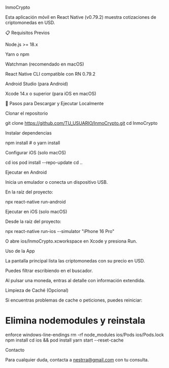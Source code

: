 InmoCrypto

Esta aplicación móvil en React Native (v0.79.2) muestra cotizaciones de criptomonedas en USD.

📋 Requisitos Previos

Node.js >= 18.x

Yarn o npm

Watchman (recomendado en macOS)

React Native CLI compatible con RN 0.79.2

Android Studio (para Android)

Xcode 14.x o superior (para iOS en macOS)

🚀 Pasos para Descargar y Ejecutar Localmente

Clonar el repositorio

git clone https://github.com/TU_USUARIO/InmoCrypto.git
cd InmoCrypto

Instalar dependencias

npm install       # o yarn install

Configurar iOS (solo macOS)

cd ios
pod install --repo-update
cd ..

Ejecutar en Android

Inicia un emulador o conecta un dispositivo USB.

En la raíz del proyecto:

npx react-native run-android

Ejecutar en iOS (solo macOS)

Desde la raíz del proyecto:

npx react-native run-ios --simulator "iPhone 16 Pro"

O abre ios/InmoCrypto.xcworkspace en Xcode y presiona Run.

Uso de la App

La pantalla principal lista las criptomonedas con su precio en USD.

Puedes filtrar escribiendo en el buscador.

Al pulsar una moneda, entras al detalle con información extendida.

Limpieza de Caché (Opcional)

Si encuentras problemas de cache o peticiones, puedes reiniciar:

# Elimina nodemodules y reinstala
enforce windows-line-endings
rm -rf node_modules ios/Pods ios/Pods.lock
npm install
cd ios && pod install
yarn start --reset-cache

Contacto

Para cualquier duda, contacta a nestrra@gmail.com con tu consulta.